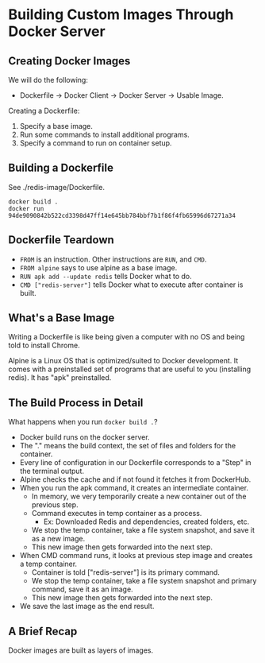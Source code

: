 # Building Custom Images Through Docker Server

## Creating Docker Images

We will do the following:  
* Dockerfile -> Docker Client -> Docker Server -> Usable Image.

Creating a Dockerfile: 
1. Specify a base image.
2. Run some commands to install additional programs.
3. Specify a command to run on container setup.

## Building a Dockerfile

See ./redis-image/Dockerfile.

```
docker build .
docker run 94de9090842b522cd3398d47ff14e645bb784bbf7b1f86f4fb65996d67271a34
```

## Dockerfile Teardown

* `FROM` is an instruction. Other instructions are `RUN`, and `CMD`.
* `FROM alpine` says to use alpine as a base image.
* `RUN apk add --update redis` tells Docker what to do.
* `CMD ["redis-server"]` tells Docker what to execute after container is built.

## What's a Base Image

Writing a Dockerfile is like being given a computer with no OS and being told to install Chrome.    

Alpine is a Linux OS that is optimized/suited to Docker development. It comes with a preinstalled set 
of programs that are useful to you (installing redis). It has "apk" preinstalled.

## The Build Process in Detail

What happens when you run `docker build .`?

* Docker build runs on the docker server. 
* The "." means the build context, the set of files and folders for the container.
* Every line of configuration in our Dockerfile corresponds to a "Step" in the terminal output.
* Alpine checks the cache and if not found it fetches it from DockerHub.
* When you run the apk command, it creates an intermediate container.
  * In memory, we very temporarily create a new container out of the previous step.
  * Command executes in temp container as a process.
    * Ex: Downloaded Redis and dependencies, created folders, etc.
  * We stop the temp container, take a file system snapshot, and save it as a new image.
  * This new image then gets forwarded into the next step.
* When CMD command runs, it looks at previous step image and creates a temp container.
  * Container is told ["redis-server"] is its primary command.
  * We stop the temp container, take a file system snapshot and primary command, save it as an image.
  * This new image then gets forwarded into the next step.
* We save the last image as the end result.

## A Brief Recap

Docker images are built as layers of images.
